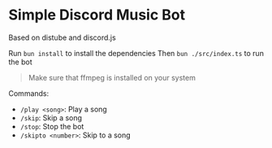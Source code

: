 # Simple Discord Music Bot
Based on distube and discord.js

Run  `bun install` to install the dependencies
Then `bun ./src/index.ts` to run the bot

> Make sure that ffmpeg is installed on your system

Commands:
- `/play <song>`: Play a song
- `/skip`: Skip a song
- `/stop`: Stop the bot
- `/skipto <number>`: Skip to a song


